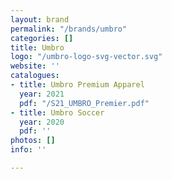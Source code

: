 ```yaml
---
layout: brand
permalink: "/brands/umbro"
categories: []
title: Umbro
logo: "/umbro-logo-svg-vector.svg"
website: ''
catalogues:
- title: Umbro Premium Apparel
  year: 2021
  pdf: "/S21_UMBRO_Premier.pdf"
- title: Umbro Soccer
  year: 2020
  pdf: ''
photos: []
info: ''

---
```

